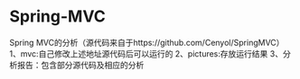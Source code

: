 # Spring-MVC
Spring MVC的分析（源代码来自于https://github.com/Cenyol/SpringMVC）
1、mvc:自己修改上述地址源代码后可以运行的
2、pictures:存放运行结果
3、分析报告：包含部分源代码及相应的分析
